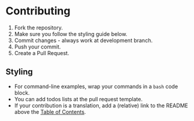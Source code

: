 # Contributing

1. Fork the repository.
2. Make sure you follow the styling guide below.
3. Commit changes - always work at development branch.
4. Push your commit.
5. Create a Pull Request.

## Styling

- For command-line examples, wrap your commands in a `bash` code block.
- You can add todos lists at the pull request template.
- If your contribution is a translation, add a (relative) link to the README above the [Table of Contents](README.md#table-of-contents).
